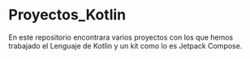 # Proyectos_Kotlin
En este repositorio encontrara varios proyectos con los que hemos trabajado el Lenguaje de Kotlin y un kit como lo es Jetpack Compose.
